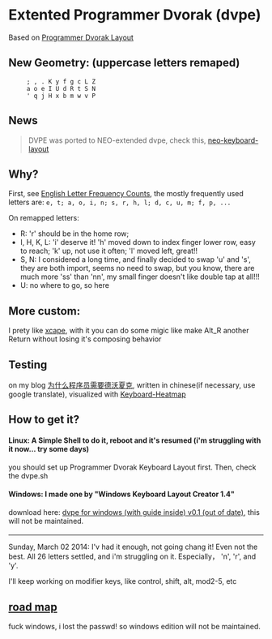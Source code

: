 Extented Programmer Dvorak (dvpe)
=================================


Based on [Programmer Dvorak Layout](http://www.kaufmann.no/roland/dvorak/)

## New Geometry: (uppercase letters remaped)

```
     ; , . K y f g c L Z
     a o e I U d R t S N
     ' q j H x b m w v P
```

## News 


> DVPE was ported to NEO-extended dvpe, check this, [neo-keyboard-layout](https://github.com/district10/neo_keyboard_layout)




## Why?
First, see [English Letter Frequency Counts](http://norvig.com/mayzner.html),
the mostly frequently used letters are:
`e, t; a, o, i, n; s, r, h, l; d, c, u, m; f, p, ...`

On remapped letters:
 - R: 'r' should be in the home row;
 - I, H, K, L: 'i' deserve it! 'h' moved down to index finger lower row, easy to reach; 'k' up, not use it often; 'l' moved left, great!!
 - S, N: I considered a long time, and finally decided to swap 'u' and 's', they are both import, seems no need to swap, but you know, there are much more 'ss' than 'nn', my small finger doesn't like double tap at all!!!
 - U: no where to go, so here

## More custom:
I prety like [xcape](https://github.com/alols/xcape), with it you can do some migic like make Alt_R another Return without losing it's composing behavior


## Testing
on my blog [为什么程序员需要德沃夏克](http://jianshu.io/p/2f56bed65e5c), written in chinese(if necessary, use google translate), visualized with [Keyboard-Heatmap](https://github.com/district10/Keyboard-Heatmap)

## How to get it?
#### Linux: A Simple Shell to do it, reboot and it's resumed (i'm struggling with it now... try some days) 
you should set up Programmer Dvorak Keyboard Layout first. Then, check the dvpe.sh


#### Windows: I made one by "Windows Keyboard Layout Creator 1.4"
download here: [dvpe for windows (with guide inside) v0.1 (out of date)](http://gnat-tang-archive.qiniudn.com/dvpe.7z), this will not be maintained.


####

---
Sunday, March 02 2014:
I'v had it enough, not going chang it! Even not the best.
All 26 letters settled, and i'm struggling on it. Especially， 'n', 'r', and 'y'.

I'll keep working on modifier keys, like control, shift, alt, mod2-5, etc


## [road map](/roadmap.md)


fuck windows, i lost the passwd! so windows edition will not be maintained.